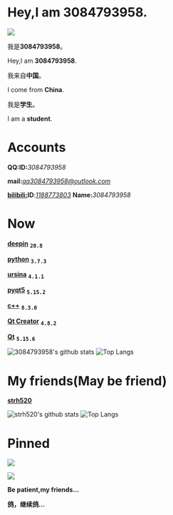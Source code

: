# Hey,I am 3084793958.

![](https://komarev.com/ghpvc/?username=3084793958&label=++访+问+人+数:++&color=brightgreen&style=plastic)

我是**3084793958**。

Hey,I am **3084793958**.

我来自**中国**。

I come from **China**.

我是**学生**。

I am a **student**.

# Accounts

**QQ:ID:**<i>3084793958</i>

**mail:**<i>qq3084793958@outlook.com</i>

[**bilibili:**](https://www.bilibili.com/)**ID**:<i>[1188773803](https://space.bilibili.com/1188773803)</i> **Name:**<i>3084793958</i>

# Now
[**deepin**](https://www.deepin.org/index/zh) <kbd><sub>**20.8**</sub></kbd>

[**python**](https://www.python.org/) <kbd><sub>**3.7.3**</sub></kbd>

[**ursina**](https://www.ursinaengine.org/) <kbd><sub>**4.1.1**</sub></kbd>

[**pyqt5**](https://pypi.org/project/PyQt5/) <kbd><sub>**5.15.2**</sub></kbd>

[**c++**](https://cplusplus.com/) <kbd><sub>**8.3.0**</sub></kbd>

[**Qt Creator**](https://www.qt.io/) <kbd><sub>**4.8.2**</sub></kbd>

[**Qt**](https://www.qt.io/) <kbd><sub>**5.15.6**</sub></kbd>

![3084793958's github stats](https://github-readme-stats.vercel.app/api?username=3084793958&show_icons=true&theme=vue)
![Top Langs](https://github-readme-stats.vercel.app/api/top-langs/?username=3084793958&langs_count=6)

# My friends(May be friend)

[**strh520**](../../strh520)

![strh520's github stats](https://github-readme-stats.vercel.app/api?username=strh520&show_icons=true&theme=vue)
![Top Langs](https://github-readme-stats.vercel.app/api/top-langs/?username=strh520&langs_count=6)

# Pinned

[![](https://github-readme-stats.vercel.app/api/pin/?username=3084793958&repo=music-island)](https://githubfast.com/3084793958/music-island)

[![](https://github-readme-stats.vercel.app/api/pin/?username=3084793958&repo=github_timer)](https://githubfast.com/3084793958/github_timer)

**Be patient,my friends...**
 
**鸽，继续鸽...**
